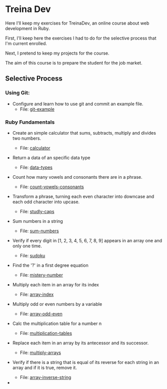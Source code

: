 # Treina Dev

Here I'll keep my exercises for TreinaDev, an online course about web development in Ruby.

First, I'll keep here the exercises I had to do for the selective process that I'm current enrolled.

Next, I pretend to keep my projects for the course.

The aim of this course is to prepare the student for the job market.

## Selective Process

### **Using Git**:  
* Configure and learn how to use git and commit an example file.
    * File: [git-example](git-example)

### **Ruby Fundamentals**
* Create an simple calculator that sums, subtracts, multiply and divides two numbers.
    * File: [calculator](calculator)

* Return a data of an specific data type
    * File: [data-types](data-types)

* Count how many vowels and consonants there are in a phrase.
    * File: [count-vowels-consonants](count-vowels-consonants)

* Transform a phrase, turning each even character into downcase and each odd character into upcase.
    * File: [studly-caps](studly-caps)

* Sum numbers in a string
    * File: [sum-numbers](sum-numbers)

* Verify if every digit in [1, 2, 3, 4, 5, 6, 7, 8, 9] appears in an array one and only one time.
    * File: [sudoku](sudoku)

* Find the '?' in a first degree equation
    * File: [mistery-number](mistery-number)

* Multiply each item in an array for its index
    * File: [array-index](array-index)

* Multiply odd or even numbers by a variable
    * File: [array-odd-even](array-odd-even)

* Calc the multiplication table for a number n
    * File: [multiplication-tables](multiplication-tables)

* Replace each item in an array by its antecessor and its successor.
    * File: [multiply-arrays](multiply-arrays)

* Verify if there is a string that is equal of its reverse for each string in an array and if it is true, remove it.
    * File: [array-inverse-string](array-inverse-string)

* 